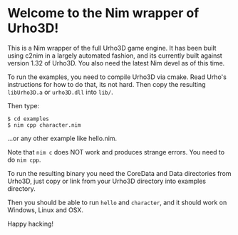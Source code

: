 # Welcome to the Nim wrapper of Urho3D!

This is a Nim wrapper of the full Urho3D game engine. It has been built using
c2nim in a largely automated fashion, and its currently built against version
1.32 of Urho3D. You also need the latest Nim devel as of this time.

To run the examples, you need to compile Urho3D via cmake. Read Urho's instructions
for how to do that, its not hard. Then copy the resulting ``libUrho3D.a`` or ``urho3D.dll``
into ``lib/``.


Then type:

```
$ cd examples
$ nim cpp character.nim
```
...or any other example like hello.nim.

Note that ``nim c`` does NOT work and produces strange errors. You need to do
``nim cpp``.

To run the resulting binary you need the CoreData and Data directories from
Urho3D, just copy or link from your Urho3D directory into examples directory.

Then you should be able to run ``hello`` and ``character``, and it should
work on Windows, Linux and OSX.

Happy hacking!
